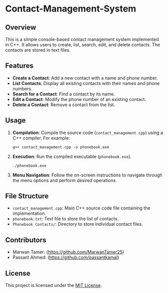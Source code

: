 # Contact-Management-System

## Overview
This is a simple console-based contact management system implemented in C++. It allows users to create, list, search, edit, and delete contacts. The contacts are stored in text files.

## Features
- **Create a Contact**: Add a new contact with a name and phone number.
- **List Contacts**: Display all existing contacts with their names and phone numbers.
- **Search for a Contact**: Find a contact by its name.
- **Edit a Contact**: Modify the phone number of an existing contact.
- **Delete a Contact**: Remove a contact from the list.

## Usage
1. **Compilation**: Compile the source code (`contact_management.cpp`) using a C++ compiler. For example:
   ```
   g++ contact_management.cpp -o phonebook.exe
   ```
2. **Execution**: Run the compiled executable (`phonebook.exe`).
   ```
   ./phonebook.exe
   ```
3. **Menu Navigation**: Follow the on-screen instructions to navigate through the menu options and perform desired operations.

## File Structure
- `contact_management.cpp`: Main C++ source code file containing the implementation.
- `phonebook.txt`: Text file to store the list of contacts.
- `Phonebook Contacts/`: Directory to store individual contact files.

## Contributors
- Marwan Tamer: (https://github.com/MarwanTamer25)
- Passant Ahmed: (https://github.com/passantkamal) 

## License
This project is licensed under the [MIT License](LICENSE).


